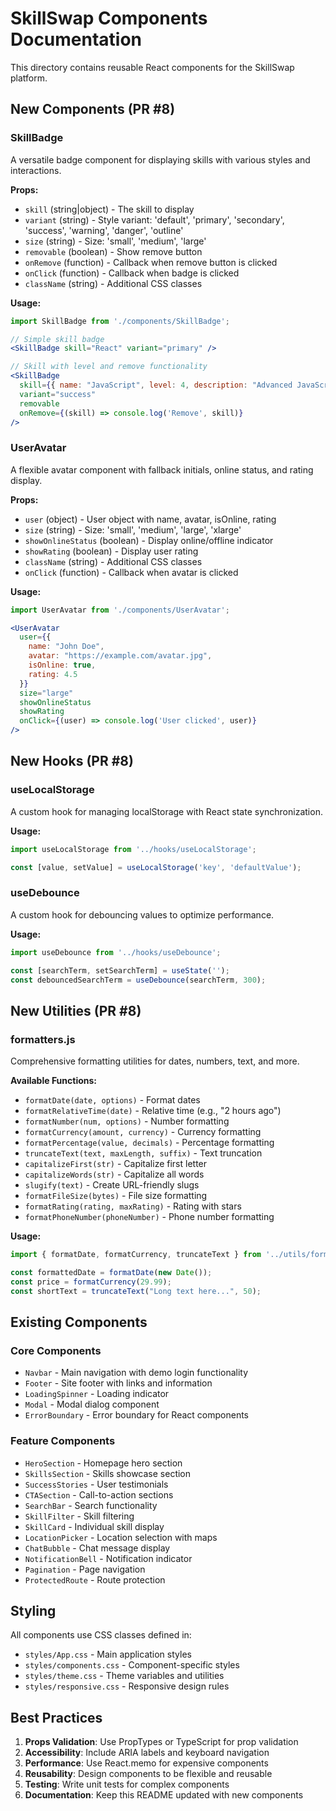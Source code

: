 # SkillSwap Components Documentation

This directory contains reusable React components for the SkillSwap platform.

## New Components (PR #8)

### SkillBadge
A versatile badge component for displaying skills with various styles and interactions.

**Props:**
- `skill` (string|object) - The skill to display
- `variant` (string) - Style variant: 'default', 'primary', 'secondary', 'success', 'warning', 'danger', 'outline'
- `size` (string) - Size: 'small', 'medium', 'large'
- `removable` (boolean) - Show remove button
- `onRemove` (function) - Callback when remove button is clicked
- `onClick` (function) - Callback when badge is clicked
- `className` (string) - Additional CSS classes

**Usage:**
```jsx
import SkillBadge from './components/SkillBadge';

// Simple skill badge
<SkillBadge skill="React" variant="primary" />

// Skill with level and remove functionality
<SkillBadge 
  skill={{ name: "JavaScript", level: 4, description: "Advanced JavaScript" }}
  variant="success"
  removable
  onRemove={(skill) => console.log('Remove', skill)}
/>
```

### UserAvatar
A flexible avatar component with fallback initials, online status, and rating display.

**Props:**
- `user` (object) - User object with name, avatar, isOnline, rating
- `size` (string) - Size: 'small', 'medium', 'large', 'xlarge'
- `showOnlineStatus` (boolean) - Display online/offline indicator
- `showRating` (boolean) - Display user rating
- `className` (string) - Additional CSS classes
- `onClick` (function) - Callback when avatar is clicked

**Usage:**
```jsx
import UserAvatar from './components/UserAvatar';

<UserAvatar 
  user={{
    name: "John Doe",
    avatar: "https://example.com/avatar.jpg",
    isOnline: true,
    rating: 4.5
  }}
  size="large"
  showOnlineStatus
  showRating
  onClick={(user) => console.log('User clicked', user)}
/>
```

## New Hooks (PR #8)

### useLocalStorage
A custom hook for managing localStorage with React state synchronization.

**Usage:**
```jsx
import useLocalStorage from '../hooks/useLocalStorage';

const [value, setValue] = useLocalStorage('key', 'defaultValue');
```

### useDebounce
A custom hook for debouncing values to optimize performance.

**Usage:**
```jsx
import useDebounce from '../hooks/useDebounce';

const [searchTerm, setSearchTerm] = useState('');
const debouncedSearchTerm = useDebounce(searchTerm, 300);
```

## New Utilities (PR #8)

### formatters.js
Comprehensive formatting utilities for dates, numbers, text, and more.

**Available Functions:**
- `formatDate(date, options)` - Format dates
- `formatRelativeTime(date)` - Relative time (e.g., "2 hours ago")
- `formatNumber(num, options)` - Number formatting
- `formatCurrency(amount, currency)` - Currency formatting
- `formatPercentage(value, decimals)` - Percentage formatting
- `truncateText(text, maxLength, suffix)` - Text truncation
- `capitalizeFirst(str)` - Capitalize first letter
- `capitalizeWords(str)` - Capitalize all words
- `slugify(text)` - Create URL-friendly slugs
- `formatFileSize(bytes)` - File size formatting
- `formatRating(rating, maxRating)` - Rating with stars
- `formatPhoneNumber(phoneNumber)` - Phone number formatting

**Usage:**
```jsx
import { formatDate, formatCurrency, truncateText } from '../utils/formatters';

const formattedDate = formatDate(new Date());
const price = formatCurrency(29.99);
const shortText = truncateText("Long text here...", 50);
```

## Existing Components

### Core Components
- `Navbar` - Main navigation with demo login functionality
- `Footer` - Site footer with links and information
- `LoadingSpinner` - Loading indicator
- `Modal` - Modal dialog component
- `ErrorBoundary` - Error boundary for React components

### Feature Components
- `HeroSection` - Homepage hero section
- `SkillsSection` - Skills showcase section
- `SuccessStories` - User testimonials
- `CTASection` - Call-to-action sections
- `SearchBar` - Search functionality
- `SkillFilter` - Skill filtering
- `SkillCard` - Individual skill display
- `LocationPicker` - Location selection with maps
- `ChatBubble` - Chat message display
- `NotificationBell` - Notification indicator
- `Pagination` - Page navigation
- `ProtectedRoute` - Route protection

## Styling

All components use CSS classes defined in:
- `styles/App.css` - Main application styles
- `styles/components.css` - Component-specific styles
- `styles/theme.css` - Theme variables and utilities
- `styles/responsive.css` - Responsive design rules

## Best Practices

1. **Props Validation**: Use PropTypes or TypeScript for prop validation
2. **Accessibility**: Include ARIA labels and keyboard navigation
3. **Performance**: Use React.memo for expensive components
4. **Reusability**: Design components to be flexible and reusable
5. **Testing**: Write unit tests for complex components
6. **Documentation**: Keep this README updated with new components
